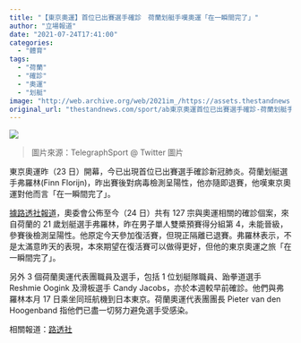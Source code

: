 ```yaml
---
title: "【東京奧運】首位已出賽選手確診　荷蘭划艇手嘆奧運「在一瞬間完了」"
author: "立場報道"
date: "2021-07-24T17:41:00"
categories:
  - "體育"
tags:
  - "荷蘭"
  - "確診"
  - "奧運"
  - "划艇"
image: "http://web.archive.org/web/2021im_/https://assets.thestandnews.com/media/photos/32-32_copy.png"
original_url: "thestandnews.com/sport/ab東京奧運首位已出賽選手確診-荷蘭划艇手嘆奧運在一瞬間完了"
---
```

![](http://web.archive.org/web/2021im_/https://assets.thestandnews.com/media/photos/32-32_copy.png)
> 圖片來源：TelegraphSport @ Twitter 圖片

東京奧運昨（23 日）開幕，今已出現首位已出賽選手確診新冠肺炎。荷蘭划艇選手弗羅林(Finn Florijn)，昨出賽後對病毒檢測呈陽性，他亦隨即退賽，他嘆東京奧運對他而言「在一瞬間完了」。

[據路透社報道](http://web.archive.org/web/20211229132328/https://www.reuters.com/world/asia-pacific/coronavirus-incidents-tokyo-olympics-2021-07-15/)，奧委會公佈至今（24 日）共有 127 宗與奧運相關的確診個案，來自荷蘭的 21 歲划艇選手弗羅林，昨在男子單人雙槳預賽得分組第 4，未能晉級，參賽後檢測呈陽性。他原定今天參加復活賽，但現正隔離已退賽。弗羅林表示，不是太滿意昨天的表現，本來期望在復活賽可以做得更好，但他的東京奧運之旅「在一瞬間完了」。

另外 3 個荷蘭奧運代表團職員及選手，包括 1 位划艇隊職員、跆拳道選手 Reshmie Oogink 及滑板選手 Candy Jacobs，亦於本週較早前確診。他們與弗羅林本月 17 日乘坐同班航機到日本東京。荷蘭奧運代表團團長 Pieter van den Hoogenband 指他們已盡一切努力避免選手受感染。

相關報道：[路透社](http://web.archive.org/web/20211229132328/https://www.reuters.com/lifestyle/sports/olympics-dutch-rower-florijn-tests-positive-covid-19-rowing-federation-says-2021-07-23/)